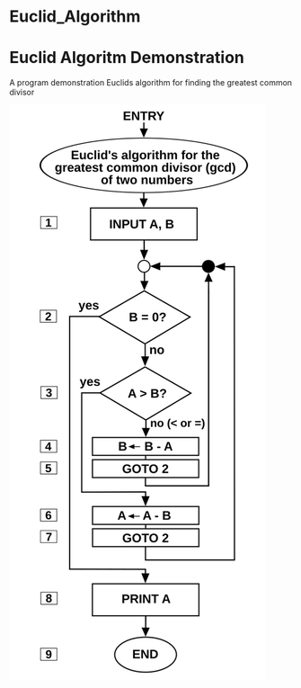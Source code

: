 # Euclid_Algorithm
<h1> Euclid Algoritm Demonstration </h1>

<p>A program demonstration Euclids algorithm for finding the greatest common divisor</p>

<img src="assets/Img/Euclid_flowchart.svg">
